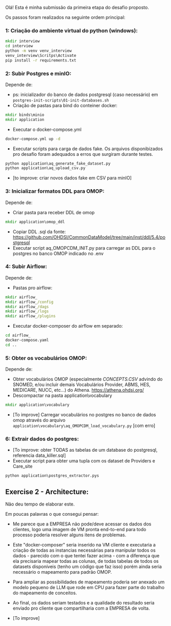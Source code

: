 Olá! Esta é minha submissão da primeira etapa do desafio proposto.

Os passos foram realizados na seguinte ordem principal:

### 1: Criação do ambiente virtual do python (windows):
````bat
mkdir interview
cd interview
python -m venv venv_interview
venv_interview\Scritps\Activate
pip install -r requirements.txt
````

### 2: Subir Postgres e minIO:
Depende de:
- ps: inicializador do banco de dados postgresql (caso necessário) em ```postgres-init-scripts\01-init-databases.sh```
- Criação de pastas para bind do conteiner docker:
```bat
mkdir binds\minio
mkdir application
```
- Executar o docker-compose.yml
```bat
docker-compose.yml up -d
```
- Executar scripts para carga de dados fake. Os arquivos disponibizados pro desafio foram adequados a erros que surgiram durante testes.
```bat
python application\aq_generate_fake_dataset.py
python application\aq_upload_csv.py
``` 
- [to improve: criar novos dados fake em CSV para minIO]

### 3: Inicializar formatos DDL para OMOP:
Depende de:
- Criar pasta para receber DDL de omop
```bat
mkdir application\omop_ddl
```
- Copiar DDL .sql da fonte: https://github.com/OHDSI/CommonDataModel/tree/main/inst/ddl/5.4/postgresql
- Executar script aq_OMOPCDM_INIT.py para carregar as DDL para o postgres no banco OMOP indicado no .env

### 4: Subir Airflow:
Depende de:
- Pastas pro airflow:
```bat
mkdir airflow_
mkdir airflow_/config
mkdir airflow_/dags
mkdir airflow_/logs
mkdir airflow_/plugins
```
- Executar docker-composer do airflow em separado:
```bat
cd airflow_
docker-compose.yaml
cd ..
```
### 5: Obter os vocabulários OMOP:
Depende de:
- Obter vocabulários OMOP (especialmente *CONCEPTS.CSV* advindo do SNOMED, e/ou incluir demais Vocabulários Provider, ABMS, HES, MEDICARE, NUCC, etc...) do Athena. https://athena.ohdsi.org/
- Descompactar na pasta application\vocabulary
```bat
mkdir application\vocabulary
```
- [To improve] Carregar vocabulários no postgres no banco de dados omop através do arquivo ```application\vocabulary\aq_OMOPCDM_load_vocabulary.py``` [com erro]

### 6: Extrair dados do postgres:
- [To improve: obter TODAS as tabelas de um database do postgresql, referencia data_killer.sql]
- Executar script para obter uma tupla com os dataset de Providers e Care_site
```bat
python application\postgres_extractor.pys
```



## Exercise 2 - Architecture:
Não deu tempo de elaborar este.

Em poucas palavras o que consegui pensar:
- Me parece que a EMPRESA não pode/deve acessar os dados dos clientes, logo uma imagem de VM pronta end-to-end para todo processo poderia resolver alguns itens de problemas.
- Este "docker-composer" seria inserido na VM cliente e executaria a criação de todas as instancias necessárias para manipular todos os dados - parecido com o que tentei fazer acima - com a diferença que ela precisaria mapear todas as colunas, de todas tabelas de todos os datasets disponíveis (tenho um código que faz isso) porém ainda seria necessário o mapeamento para padrão OMOP.
- Para ampliar as possibilidades de mapeamento poderia ser anexado um modelo pequeno de LLM que rode em CPU para fazer parte do trabalho do mapeamento de conceitos.
- Ao final, os dados seriam testados e a qualidade do resultado seria enviado pro cliente que compartilharia com a EMPRESA de volta.

- [To improve]
